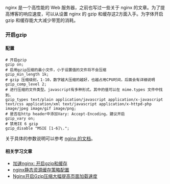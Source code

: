 nginx 是一个高性能的 Web 服务器，之前也写过一些关于 nginx 的文章。为了提高博客的响应速度，可以从设置 nginx 的 gzip 和缓存这2方面入手。为字体开启 gzip 和缓存能大大减少带宽的消耗。

### 开启gzip

#### 配置
```
# 开启gzip
gzip on;
# 启用gzip压缩的最小文件，小于设置值的文件将不会压缩
gzip_min_length 1k;
# gzip 压缩级别，1-10，数字越大压缩的越好，也越占用CPU时间，后面会有详细说明
gzip_comp_level 2;
# 进行压缩的文件类型。javascript有多种形式。其中的值可以在 mime.types 文件中找到。
gzip_types text/plain application/javascript application/x-javascript text/css application/xml text/javascript application/x-httpd-php image/jpeg image/gif image/png;
# 是否在http header中添加Vary: Accept-Encoding，建议开启
gzip_vary on;
# 禁用IE 6 gzip
gzip_disable "MSIE [1-6]\.";
```
关于具体的参数说明可以参考 [nginx 的文档](https://nginx.org/en/docs/http/ngx_http_gzip_static_module.html)。

#### 相关学习文章

- [加速nginx: 开启gzip和缓存](https://www.darrenfang.com/2015/01/setting-up-http-cache-and-gzip-with-nginx/)
- [nginx静态资源缓存策略配置](http://blog.csdn.net/yu12377/article/details/77875045)
- [Nginx开启Gzip压缩大幅提高页面加载速度](https://www.cnblogs.com/mitang/p/4477220.html)
